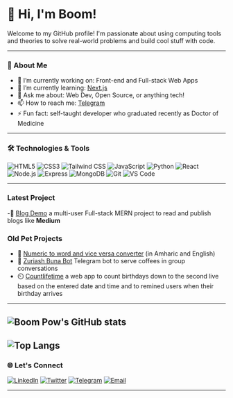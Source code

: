 # 👋 Hi, I'm Boom!

Welcome to my GitHub profile! I'm passionate about using computing tools and theories to solve real-world problems and build cool stuff with code.

---

### 🚀 About Me

- 🔭 I’m currently working on: Front-end and Full-stack Web Apps
- 🌱 I’m currently learning: [Next.js](https://nextjs.org/)
- 💬 Ask me about: Web Dev, Open Source, or anything tech!
- 📫 How to reach me: [Telegram](https://t.me/uncagedspirit)
- ⚡ Fun fact: self-taught developer who graduated recently as Doctor of Medicine
---

### 🛠️ Technologies & Tools

![HTML5](https://img.shields.io/badge/HTML5-%23E34F26.svg?style=for-the-badge&logo=html5&logoColor=white)
![CSS3](https://img.shields.io/badge/CSS3-%231572B6.svg?style=for-the-badge&logo=css3&logoColor=white)
![Tailwind CSS](https://img.shields.io/badge/Tailwind_CSS-%2306B6D4.svg?style=for-the-badge&logo=tailwind-css&logoColor=white)
![JavaScript](https://img.shields.io/badge/JavaScript-%23F7DF1E.svg?style=for-the-badge&logo=javascript&logoColor=black)
![Python](https://img.shields.io/badge/Python-%233776AB.svg?style=for-the-badge&logo=python&logoColor=white)
![React](https://img.shields.io/badge/React-%2361DAFB.svg?style=for-the-badge&logo=react&logoColor=black)
![Node.js](https://img.shields.io/badge/Node.js-%23339933.svg?style=for-the-badge&logo=node.js&logoColor=white)
![Express](https://img.shields.io/badge/Express-%23000000.svg?style=for-the-badge&logo=express&logoColor=white)
![MongoDB](https://img.shields.io/badge/MongoDB-%2347A248.svg?style=for-the-badge&logo=mongodb&logoColor=white)
![Git](https://img.shields.io/badge/Git-%23F05032.svg?style=for-the-badge&logo=git&logoColor=white)
![VS Code](https://img.shields.io/badge/VS_Code-%23007ACC.svg?style=for-the-badge&logo=visual-studio-code&logoColor=white)

---
### Latest Project
-📝 [Blog Demo](https://blogdemo-three.vercel.app/) a multi-user Full-stack MERN project to read and publish blogs like **Medium**


### Old Pet Projects
- 🧮 [Numeric to word and vice versa converter](https://github.com/boompow/number_to_word_converter/blob/main/number_to_letter.exe) (in Amharic and English)
- 🤖 [Zuriash Buna Bot](https://t.me/zuriashbunabot) Telegram bot to serve coffees in group conversations
- ⏲️ [Countlifetime](https://countlifetime.vercel.app/) a web app to count birthdays down to the second live based on the entered date and time and to remined users when their birthday arrives

---
![Boom Pow's GitHub stats](https://github-readme-stats.vercel.app/api?username=boompow&show_icons=true&theme=tokyonight)
---
![Top Langs](https://github-readme-stats.vercel.app/api/top-langs/?username=boompow&layout=compact&theme=tokyonight)
---

### 🌐 Let's Connect

[![LinkedIn](https://img.shields.io/badge/-LinkedIn-0077B5?style=flat&logo=linkedin&logoColor=white)](https://www.linkedin.com/in/yeabsra-mesfin-md-8a1149340/)
[![Twitter](https://img.shields.io/badge/-Twitter-1DA1F2?style=flat&logo=twitter&logoColor=white)](https://twitter.com/UncagedSpiritX)
[![Telegram](https://img.shields.io/badge/-Telegram-26A5E4?style=flat&logo=telegram&logoColor=white)](https://t.me/uncagedspirit)
[![Email](https://img.shields.io/badge/-Email-D14836?style=flat&logo=gmail&logoColor=white)](mailto:gatewaymesfin@gmail.com)



---
